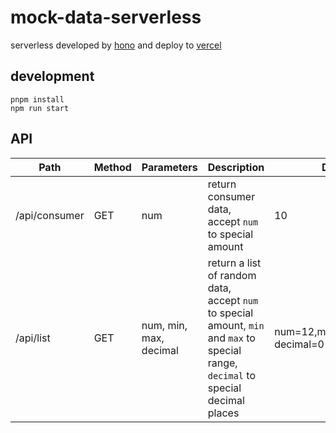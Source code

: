 # mock-data-serverless

serverless developed by [hono](https://hono.dev/) and deploy to [vercel](https://vercel.com/)

## development

```
pnpm install
npm run start
```

## API

| Path          | Method | Parameters             | Description                                                                                                                         | Default                          |
| ------------- | ------ | ---------------------- | ----------------------------------------------------------------------------------------------------------------------------------- | -------------------------------- |
| /api/consumer | GET    | num                    | return consumer data, accept `num` to special amount                                                                                | 10                               |
| /api/list     | GET    | num, min, max, decimal | return a list of random data, accept `num` to special amount, `min` and `max` to special range, `decimal` to special decimal places | num=12,min=0,max=2000, decimal=0 |
